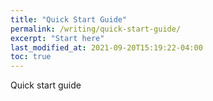 ```yaml
---
title: "Quick Start Guide"
permalink: /writing/quick-start-guide/
excerpt: "Start here"
last_modified_at: 2021-09-20T15:19:22-04:00
toc: true
---
```


Quick start guide
